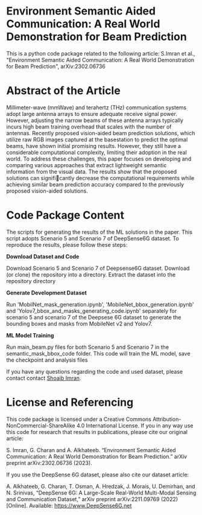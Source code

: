 # Environment Semantic Aided Communication: A Real World Demonstration for Beam Prediction

This is a python code package related to the following article: S.Imran et al., "Environment Semantic Aided Communication: A Real World Demonstration for Beam Prediction", arXiv:2302.06736

# Abstract of the Article
Millimeter-wave (mmWave) and terahertz (THz) communication systems adopt large antenna arrays to ensure adequate receive signal power. However, adjusting the narrow beams of these antenna arrays typically incurs high beam training overhead that scales with the number of antennas. Recently proposed vision-aided beam prediction solutions, which utilize raw RGB images captured at the basestation to predict the optimal beams, have shown initial promising results. However, they still have a considerable computational complexity, limiting their adoption in the real world. To address these challenges, this paper focuses on developing and comparing various approaches that extract lightweight semantic information from the visual data. The results show that the proposed solutions can significantly decrease the computational requirements while achieving similar beam prediction accuracy compared to the previously proposed vision-aided solutions.

# Code Package Content

The scripts for generating the results of the ML solutions in the paper. This script adopts Scenario 5 and Scenario 7 of DeepSense6G dataset.
To reproduce the results, please follow these steps:

**Download Dataset and Code** 

Download Scenario 5 and Scenario 7 of Deepsense6G dataset.
Download (or clone) the repository into a directory.
Extract the dataset into the repository directory

**Generate Development Dataset** 

Run 'MobilNet_mask_generation.ipynb', 'MobileNet_bbox_generation.ipynb' and 'Yolov7_bbox_and_masks_generating_code.ipynb' separately for scenario 5 and scenario 7 of the Deepsese 6G dataset to generate the bounding boxes and masks from MobileNet v2 and Yolov7.

**ML Model Training**

Run main_beam.py files for both Scenario 5 and Scenario 7 in the semantic_mask_bbox_code folder. 
This code will train the ML model, save the checkpoint and analysis files

If you have any questions regarding the code and used dataset, please contact contact [Shoaib Imran](s.imran@asu.edu).

# License and Referencing
This code package is licensed under a Creative Commons Attribution-NonCommercial-ShareAlike 4.0 International License. If you in any way use this code for research that results in publications, please cite our original article:

S. Imran, G. Charan and A. Alkhateeb. “Environment Semantic Aided Communication: A Real World Demonstration for Beam Prediction.” arXiv preprint arXiv:2302.06736    (2023). 

If you use the DeepSense 6G dataset, please also cite our dataset article:

A. Alkhateeb, G. Charan, T. Osman, A. Hredzak, J. Morais, U. Demirhan, and N. Srinivas, “DeepSense 6G: A Large-Scale Real-World Multi-Modal Sensing and     Communication Dataset,” arXiv preprint arXiv:2211.09769 (2022) [Online]. Available: https://www.DeepSense6G.net





